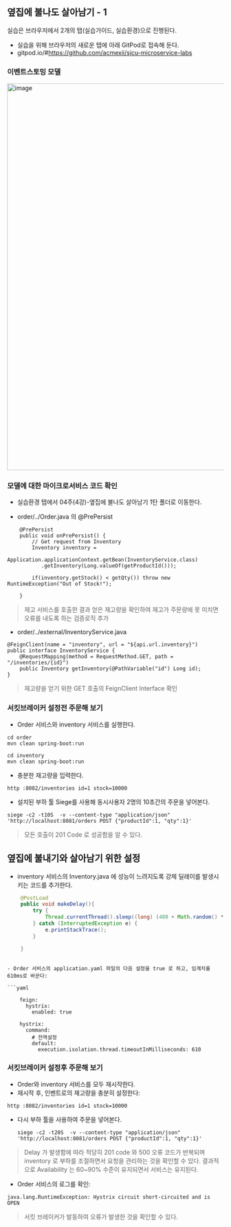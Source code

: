 ## 옆집에 불나도 살아남기 - 1

실습은 브라우저에서 2개의 탭(실습가이드, 실습환경)으로 진행된다.

- 실습을 위해 브라우저의 새로운 탭에 아래 GitPod로 접속해 둔다.  
- gitpod.io/#https://github.com/acmexii/sjcu-microservice-labs

### 이벤트스토밍 모델

<img width="899" alt="image" src="https://user-images.githubusercontent.com/487999/190903135-a6bb95c0-d1f6-424e-9444-1bbf0119386a.png">


### 모델에 대한 마이크로서비스 코드 확인

- 실습환경 탭에서 04주(4강)-옆집에 불나도 살아남기 1탄 폴더로 이동한다.

- order/../Order.java 의 @PrePersist
```
    @PrePersist
    public void onPrePersist() {
        // Get request from Inventory
        Inventory inventory =
           Application.applicationContext.getBean(InventoryService.class)
           .getInventory(Long.valueOf(getProductId()));

        if(inventory.getStock() < getQty()) throw new RuntimeException("Out of Stock!");

    }
```
> 재고 서비스를 호출한 결과 얻은 재고량을 확인하여 재고가 주문량에 못 미치면 오류를 내도록 하는 검증로직 추가

- order/../external/InventoryService.java
```
@FeignClient(name = "inventory", url = "${api.url.inventory}")
public interface InventoryService {
    @RequestMapping(method = RequestMethod.GET, path = "/inventories/{id}")
    public Inventory getInventory(@PathVariable("id") Long id);
}
```
> 재고량을 얻기 위한 GET 호출의 FeignClient Interface 확인



### 서킷브레이커 설정전 주문해 보기 
- Order 서비스와 inventory 서비스를 실행한다. 
```
cd order
mvn clean spring-boot:run

cd inventory
mvn clean spring-boot:run
```
- 충분한 재고량을 입력한다.
```
http :8082/inventories id=1 stock=10000
```
- 설치된 부하 툴 Siege를 사용해 동시사용자 2명의 10초간의 주문을 넣어본다.
```
siege -c2 -t10S  -v --content-type "application/json" 'http://localhost:8081/orders POST {"productId":1, "qty":1}'
```
		
> 모든 호출이  201 Code 로 성공함을 알 수 있다.


## 옆집에 불내기와 살아남기 위한 설정

- inventory 서비스의 Inventory.java 에 성능이 느려지도록 강제 딜레이를 발생시키는 코드를 추가한다.  


   ```java
    @PostLoad
    public void makeDelay(){
        try {
            Thread.currentThread().sleep((long) (400 + Math.random() * 220));
        } catch (InterruptedException e) {
            e.printStackTrace();
        }

    }

```

- Order 서비스의 application.yaml 파일의 다음 설정을 true 로 하고, 임계치를 610ms로 바꾼다:  

```yaml
  
    feign:
      hystrix:
        enabled: true
    
    hystrix:
      command:
        # 전역설정
        default:
          execution.isolation.thread.timeoutInMilliseconds: 610
```



### 서킷브레이커 설정후 주문해 보기 

- Order와 inventory 서비스를 모두 재시작한다. 
- 재시작 후, 인벤트로의 재고량을 충분히 설정한다:
```
http :8082/inventories id=1 stock=10000
```
- 다시 부하 툴을 사용하여 주문을 넣어본다.  
    ```
    siege -c2 -t20S  -v --content-type "application/json" 'http://localhost:8081/orders POST {"productId":1, "qty":1}'
    ```
> Delay 가 발생함에 따라 적당히 201 code 와 500 오류 코드가 반복되며 inventory 로 부하를 조절하면서 요청을 관리하는 것을 확인할 수 있다.
> 결과적으로 Availability 는 60~90% 수준이 유지되면서 서비스는 유지된다.

- Order 서비스의 로그를 확인:
```
java.lang.RuntimeException: Hystrix circuit short-circuited and is OPEN

```
> 서킷 브레이커가 발동하여 오류가 발생한 것을 확인할 수 있다.
